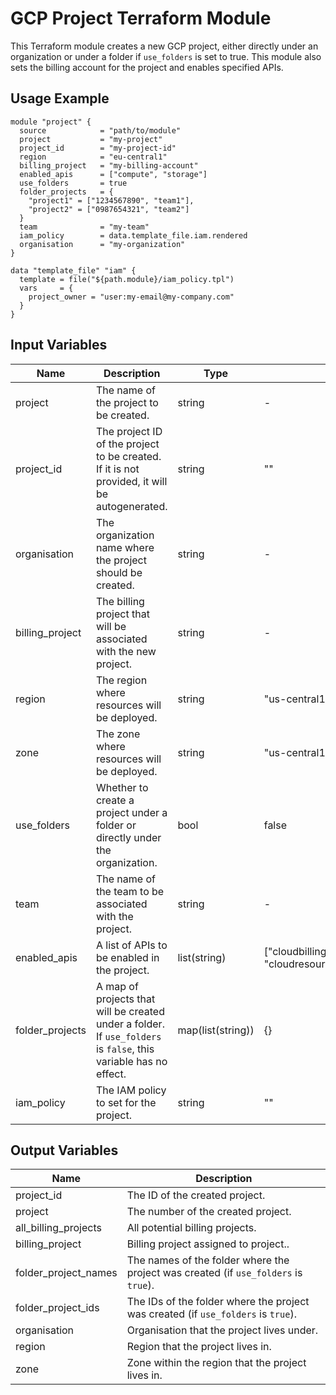 # GCP Project Terraform Module

This Terraform module creates a new GCP project, either directly under an organization or under a folder if `use_folders` is set to true. This module also sets the billing account for the project and enables specified APIs.

## Usage Example

```hcl
module "project" {
  source            = "path/to/module"
  project           = "my-project"
  project_id        = "my-project-id"
  region            = "eu-central1"
  billing_project   = "my-billing-account"
  enabled_apis      = ["compute", "storage"]
  use_folders       = true
  folder_projects   = {
    "project1" = ["1234567890", "team1"],
    "project2" = ["0987654321", "team2"]
  }
  team              = "my-team"
  iam_policy        = data.template_file.iam.rendered
  organisation      = "my-organization"
}

data "template_file" "iam" {
  template = file("${path.module}/iam_policy.tpl")
  vars     = {
    project_owner = "user:my-email@my-company.com"
  }
}

```

## Input Variables

| Name              | Description                                                                                                                | Type   | Default | Required |
| ----------------- | -------------------------------------------------------------------------------------------------------------------------- | ------ | ------- | -------- |
| project           | The name of the project to be created.                                                                                      | string | -       | yes      |
| project_id        | The project ID of the project to be created. If it is not provided, it will be autogenerated.                               | string | ""      | no       |
| organisation      | The organization name where the project should be created.                                                                  | string | -       | yes      |
| billing_project   | The billing project that will be associated with the new project.                                                           | string | -       | yes      |
| region            | The region where resources will be deployed.                                                                                | string | "us-central1" | no |
| zone              | The zone where resources will be deployed.                                                                                  | string | "us-central1-a" | no |
| use_folders       | Whether to create a project under a folder or directly under the organization.                                              | bool   | false   | no       |
| team              | The name of the team to be associated with the project.                                                                     | string | -       | yes      |
| enabled_apis      | A list of APIs to be enabled in the project.                                                                                | list(string) | ["cloudbilling.googleapis.com", "cloudresourcemanager.googleapis.com"] | no |
| folder_projects   | A map of projects that will be created under a folder. If `use_folders` is `false`, this variable has no effect.          | map(list(string)) | {} | no |
| iam_policy        | The IAM policy to set for the project.                                                                                      | string | ""      | no       |


## Output Variables

| Name                 | Description                                                               |
| -------------------- | ------------------------------------------------------------------------- |
| project_id           | The ID of the created project.                                            |
| project         | The number of the created project.                                          |
| all_billing_projects | All potential billing projects.              |
| billing_project | Billing project assigned to project..              |
| folder_project_names          | The names of the folder where the project was created (if `use_folders` is `true`). |
| folder_project_ids            | The IDs of the folder where the project was created (if `use_folders` is `true`).  |
| organisation            | Organisation that the project lives under.  |
| region            | Region that the project lives in.  |
| zone            | Zone within the region that the project lives in.  |
